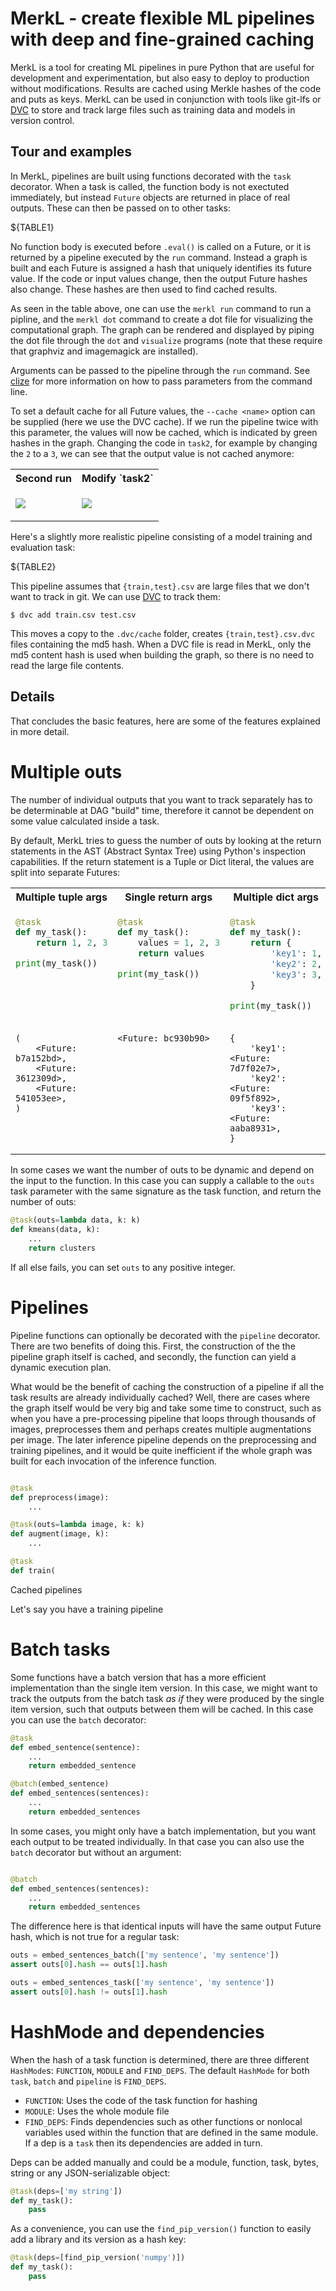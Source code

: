# MerkL - create flexible ML pipelines with deep and fine-grained caching

MerkL is a tool for creating ML pipelines in pure Python that are useful for development and experimentation, but also
easy to deploy to production without modifications. Results are cached using Merkle hashes of the code and puts as keys. 
MerkL can be used in conjunction with tools like git-lfs or [DVC](http://dvc.org) to store and track large files such 
as training data and models in version control.

## Tour and examples

In MerkL, pipelines are built using functions decorated with the `task` decorator. When a task is called, the function
body is not exectuted immediately, but instead `Future` objects are returned in place of real outputs. These can then be
passed on to other tasks:

${TABLE1}

No function body is executed before `.eval()` is called on a Future, or it is returned by a pipeline executed by the `run` command.
Instead a graph is built and each Future is assigned a hash that uniquely identifies its future value. If the code or input values change, then the
output Future hashes also change. These hashes are then used to find cached results.

As seen in the table above, one can use the `merkl run` command to run a pipline, and the `merkl dot` command to create
a dot file for visualizing the computational graph. The graph can be rendered and displayed by piping the dot file
through the `dot` and `visualize` programs (note that these require that graphviz and imagemagick are installed).

Arguments can be passed to the pipeline through the `run` command. See [clize](https://clize.readthedocs.io/en/stable/)
for more information on how to pass parameters from the command line.

To set a default cache for all Future values, the `--cache <name>` option can be supplied (here we use the DVC cache). If we run the pipeline twice with this parameter, the values will now be cached, which is indicated by green hashes in the graph. Changing the code in `task2`, for example by changing the `2` to a `3`, we can see that the output value is not cached anymore:

<table>
<tr>
<th>Second run</th>
<th>Modify `task2`</th>
</tr>

<tr>
<td>

![](docs/pipeline1_2.png)

</td>
<td>

![](docs/pipeline1_3.png)

</td>
</tr>

</table>

Here's a slightly more realistic pipeline consisting of a model training and evaluation task:

${TABLE2}

This pipeline assumes that `{train,test}.csv` are large files that we don't want to track in git. We can use
[DVC](http://dvc.org) to track them:

`$ dvc add train.csv test.csv`

This moves a copy to the `.dvc/cache` folder, creates `{train,test}.csv.dvc` files containing the md5 hash. When a DVC
file is read in MerkL, only the md5 content hash is used when building the graph, so there is no need to read the large file contents.

## Details

That concludes the basic features, here are some of the features explained in more detail.

# Multiple outs

The number of individual outputs that you want to track separately has to be determinable at DAG "build" time,
therefore it cannot be dependent on some value calculated inside a task.

By default, MerkL tries to guess the number of outs by looking at the return statements in the AST (Abstract Syntax Tree) using Python's
inspection capabilities. If the return statement is a Tuple or Dict literal, the values are split into separate Futures:

<table>
<tr>
<th>Multiple tuple args</th>
<th>Single return args</th>
<th>Multiple dict args</th>
</tr>
<tr>
<td valign="top">

```python
@task
def my_task():
    return 1, 2, 3

print(my_task())
```

</td>
<td valign="top">

```python
@task
def my_task():
    values = 1, 2, 3
    return values

print(my_task())
```

</td>
<td valign="top">

```python
@task
def my_task():
    return {
        'key1': 1,
        'key2': 2,
        'key3': 3,
    }

print(my_task())
```

</td>
</tr>


<tr>
<td valign="top">

```
(
    <Future: b7a152bd>,
    <Future: 3612309d>,
    <Future: 541053ee>,
)
```

</td>
<td valign="top">

```
<Future: bc930b90>
```

</td>
<td valign="top">

```
{
    'key1': <Future: 7d7f02e7>,
    'key2': <Future: 09f5f892>,
    'key3': <Future: aaba8931>,
}
```

</td>
</tr>
</table>

In some cases we want the number of outs to be dynamic and depend on the input to the function. In this case you can
supply a callable to the `outs` task parameter with the same signature as the task function, and return the number of
outs:

```python
@task(outs=lambda data, k: k)
def kmeans(data, k):
    ...
    return clusters
```

If all else fails, you can set `outs` to any positive integer.

# Pipelines

Pipeline functions can optionally be decorated with the `pipeline` decorator. There are two benefits of doing this. First, the
construction of the the pipeline graph itself is cached, and secondly, the function can yield a dynamic execution plan.

What would be the benefit of caching the construction of a pipeline if all the task results are already individually cached? Well, there are
cases where the graph itself would be very big and take some time to construct, such as when you have a pre-processing
pipeline that loops through thousands of images, preprocesses them and perhaps creates multiple augmentations per image.
The later inference pipeline depends on the preprocessing and training pipelines, and it would be quite inefficient if
the whole graph was built for each invocation of the inference function.

```python

@task
def preprocess(image):
    ...

@task(outs=lambda image, k: k)
def augment(image, k):
    ...

@task
def train(

```

Cached pipelines

Let's say you have a training pipeline

# Batch tasks

Some functions have a batch version that has a more efficient implementation than the single item version. In this case, we
might want to track the outputs from the batch task _as if_ they were produced by the single item version, such that
outputs between them will be cached. In this case you can use the `batch` decorator:

```python
@task
def embed_sentence(sentence):
    ...
    return embedded_sentence

@batch(embed_sentence)
def embed_sentences(sentences):
    ...
    return embedded_sentences
```

In some cases, you might only have a batch implementation, but you want each output to be treated individually. In that
case you can also use the `batch` decorator but without an argument:

```python

@batch
def embed_sentences(sentences):
    ...
    return embedded_sentences

```
The difference here is that identical inputs will have the same output Future hash, which is not true for a regular
task:

```python
outs = embed_sentences_batch(['my sentence', 'my sentence'])
assert outs[0].hash == outs[1].hash

outs = embed_sentences_task(['my sentence', 'my sentence'])
assert outs[0].hash != outs[1].hash
```

# HashMode and dependencies

When the hash of a task function is determined, there are three different `HashMode`s: `FUNCTION`, `MODULE` and
`FIND_DEPS`. The default `HashMode` for both `task`, `batch` and `pipeline` is `FIND_DEPS`.

* `FUNCTION`: Uses the code of the task function for hashing
* `MODULE`: Uses the whole module file
* `FIND_DEPS`: Finds dependencies such as other functions or nonlocal variables used within the function that are
  defined in the same module. If a dep is a `task` then its dependencies are added in turn.

Deps can be added manually and could be a module, function, task, bytes, string or any JSON-serializable object:

```python
@task(deps=['my string'])
def my_task():
    pass
```

As a convenience, you can use the `find_pip_version()` function to easily add a library and its version as a hash key:

```python
@task(deps=[find_pip_version('numpy')])
def my_task():
    pass
```
